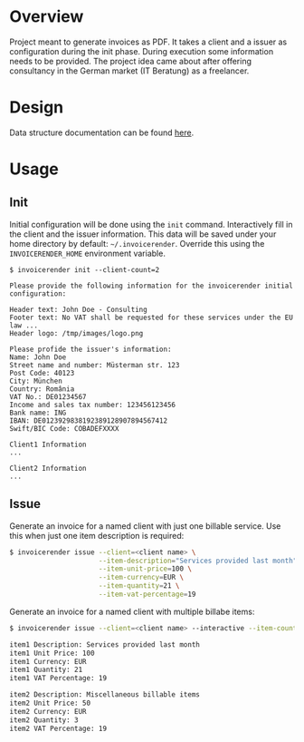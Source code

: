# Overview

Project meant to generate invoices as PDF. It takes a client and a issuer as configuration during the init phase.
During execution some information needs to be provided.
The project idea came about after offering consultancy in the German market (IT Beratung) as a freelancer.

# Design
Data structure documentation can be found [here](https://drive.google.com/file/d/1TqzJZUncPmCPW45T3SlCebUZuGn5hV-N/view?usp=sharing).

# Usage
## Init
Initial configuration will be done using the `init` command. Interactively fill in the client and the issuer information. This data will be saved under your home directory by default: `~/.invoicerender`. Override this using the `INVOICERENDER_HOME` environment variable.
```
$ invoicerender init --client-count=2

Please provide the following information for the invoicerender initial configuration:

Header text: John Doe - Consulting
Footer text: No VAT shall be requested for these services under the EU law ...
Header logo: /tmp/images/logo.png

Please profide the issuer's information:
Name: John Doe
Street name and number: Müsterman str. 123
Post Code: 40123
City: München
Country: România
VAT No.: DE01234567
Income and sales tax number: 123456123456
Bank name: ING
IBAN: DE0123929838192389128907894567412
Swift/BIC Code: COBADEFXXXX

Client1 Information
...

Client2 Information
...

```

## Issue

Generate an invoice for a named client with just one billable service. Use this when just one item description is required:
```bash
$ invoicerender issue --client=<client name> \
                      --item-description="Services provided last month" \
                      --item-unit-price=100 \
                      --item-currency=EUR \
                      --item-quantity=21 \
                      --item-vat-percentage=19
```

Generate an invoice for a named client with multiple billabe items:
```bash
$ invoicerender issue --client=<client name> --interactive --item-count=2

item1 Description: Services provided last month
item1 Unit Price: 100
item1 Currency: EUR
item1 Quantity: 21
item1 VAT Percentage: 19

item2 Description: Miscellaneous billable items
item2 Unit Price: 50
item2 Currency: EUR
item2 Quantity: 3
item2 VAT Percentage: 19
```